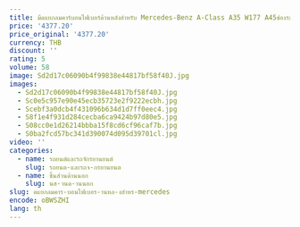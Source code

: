 ```yaml
---
title: มีดแยกลมคาร์บอนไฟเบอร์ด้านหลังสำหรับ Mercedes-Benz A-Class A35 W177 A45ช่องระบายอากาศ bemper belakang ครีบเป็ดชุดลำตัว
price: '4377.20'
price_original: '4377.20'
currency: THB
discount: ''
rating: 5
volume: 58
image: Sd2d17c06090b4f99838e44817bf58f40J.jpg
images:
  - Sd2d17c06090b4f99838e44817bf58f40J.jpg
  - Sc0e5c957e90e45ecb35723e2f9222ecbh.jpg
  - Scebf3a0dcb4f431096b634d1d7ff0eec4.jpg
  - S8f1e4f931d284cecba6ca9424b97d80e5.jpg
  - S08cc0e1d26214bbba15f8cd6cf96caf7b.jpg
  - S0ba2fcd57bc341d390074d095d39701cl.jpg
video: ''
categories:
  - name: รถยนต์และรถจักรยานยนต์
    slug: รถยนต-และรถจ-กรยานยนต
  - name: ชิ้นส่วนด้านนอก
    slug: นส-วนด-านนอก
slug: ดแยกลมคาร-บอนไฟเบอร-านหล-งสำหร-mercedes
encode: oBWSZHI
lang: th
---
```

  